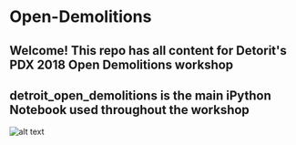 # Open-Demolitions
## Welcome! This repo has all content for Detorit's PDX 2018 Open Demolitions workshop 
## detroit_open_demolitions is the main iPython Notebook used throughout the workshop 
![alt text](https://github.com/avigailvantu/Open-Demolitions/blob/master/TotalDemoPerNighDetroit.png)
